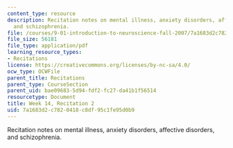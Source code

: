 ```yaml
---
content_type: resource
description: Recitation notes on mental illness, anxiety disorders, affective disorders,
  and schizophrenia.
file: /courses/9-01-introduction-to-neuroscience-fall-2007/7a1683d2c7820418c8df95c1fe95d0b9_wk14_sechand1203.pdf
file_size: 56181
file_type: application/pdf
learning_resource_types:
- Recitations
license: https://creativecommons.org/licenses/by-nc-sa/4.0/
ocw_type: OCWFile
parent_title: Recitations
parent_type: CourseSection
parent_uid: bae09683-5d94-fdf2-fc27-da41b1f56514
resourcetype: Document
title: Week 14, Recitation 2
uid: 7a1683d2-c782-0418-c8df-95c1fe95d0b9
---
```

Recitation notes on mental illness, anxiety disorders, affective disorders, and schizophrenia.
